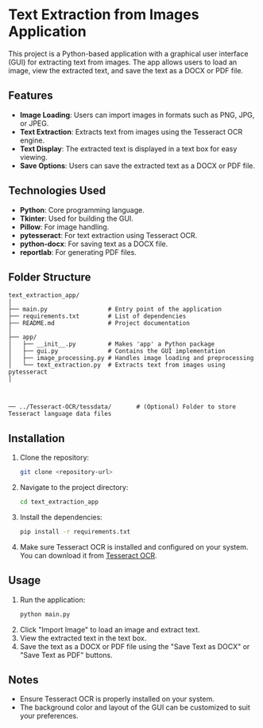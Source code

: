 # Text Extraction from Images Application

This project is a Python-based application with a graphical user interface (GUI) for extracting text from images. The app allows users to load an image, view the extracted text, and save the text as a DOCX or PDF file.

## Features
- **Image Loading**: Users can import images in formats such as PNG, JPG, or JPEG.
- **Text Extraction**: Extracts text from images using the Tesseract OCR engine.
- **Text Display**: The extracted text is displayed in a text box for easy viewing.
- **Save Options**: Users can save the extracted text as a DOCX or PDF file.

## Technologies Used
- **Python**: Core programming language.
- **Tkinter**: Used for building the GUI.
- **Pillow**: For image handling.
- **pytesseract**: For text extraction using Tesseract OCR.
- **python-docx**: For saving text as a DOCX file.
- **reportlab**: For generating PDF files.

## Folder Structure
```
text_extraction_app/
│
├── main.py                 # Entry point of the application
├── requirements.txt        # List of dependencies
├── README.md               # Project documentation
│
├── app/
│   ├── __init__.py         # Makes 'app' a Python package
│   ├── gui.py              # Contains the GUI implementation
│   ├── image_processing.py # Handles image loading and preprocessing
│   └── text_extraction.py  # Extracts text from images using pytesseract
│



── ../Tesseract-OCR/tessdata/       # (Optional) Folder to store Tesseract language data files
```

## Installation
1. Clone the repository:
   ```bash
   git clone <repository-url>
   ```
2. Navigate to the project directory:
   ```bash
   cd text_extraction_app
   ```
3. Install the dependencies:
   ```bash
   pip install -r requirements.txt
   ```
4. Make sure Tesseract OCR is installed and configured on your system. You can download it from [Tesseract OCR](https://github.com/tesseract-ocr/tesseract).

## Usage
1. Run the application:
   ```bash
   python main.py
   ```
2. Click "Import Image" to load an image and extract text.
3. View the extracted text in the text box.
4. Save the text as a DOCX or PDF file using the "Save Text as DOCX" or "Save Text as PDF" buttons.

## Notes
- Ensure Tesseract OCR is properly installed on your system.
- The background color and layout of the GUI can be customized to suit your preferences.